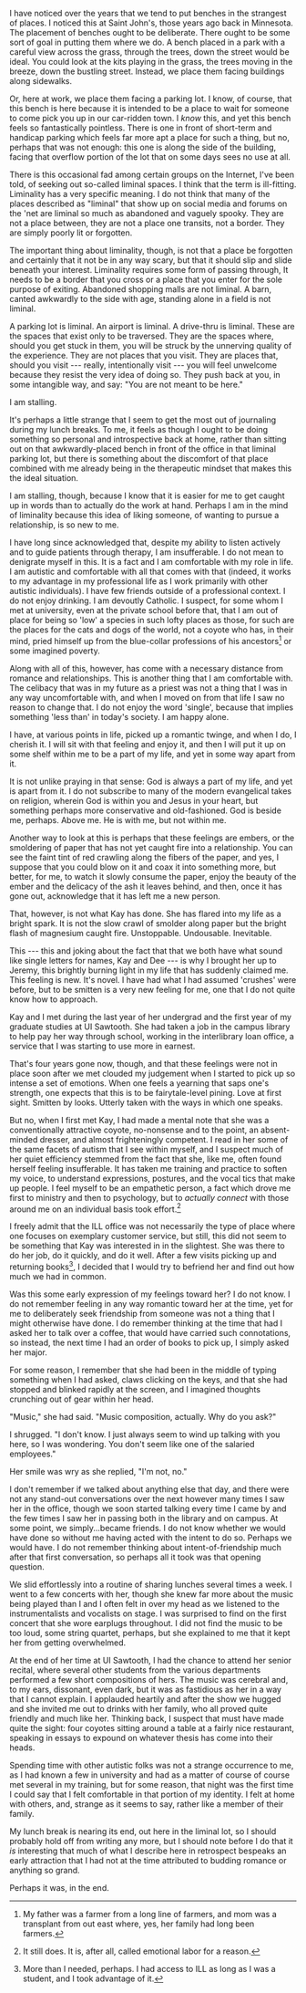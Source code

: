 ---
---

I have noticed over the years that we tend to put benches in the strangest of places. I noticed this at Saint John's, those years ago back in Minnesota. The placement of benches ought to be deliberate. There ought to be some sort of goal in putting them where we do. A bench placed in a park with a careful view across the grass, through the trees, down the street would be ideal. You could look at the kits playing in the grass, the trees moving in the breeze, down the bustling street. Instead, we place them facing buildings along sidewalks.

Or, here at work, we place them facing a parking lot. I know, of course, that this bench is here because it is intended to be a place to wait for someone to come pick you up in our car-ridden town. I *know* this, and yet this bench feels so fantastically pointless. There is one in front of short-term and handicap parking which feels far more apt a place for such a thing, but no, perhaps that was not enough: this one is along the side of the building, facing that overflow portion of the lot that on some days sees no use at all.

There is this occasional fad among certain groups on the Internet, I've been told, of seeking out so-called liminal spaces. I think that the term is ill-fitting. Liminality has a very specific meaning. I do not think that many of the places described as "liminal" that show up on social media and forums on the 'net are liminal so much as abandoned and vaguely spooky. They are not a place between, they are not a place one transits, not a border. They are simply poorly lit or forgotten.

The important thing about liminality, though, is not that a place be forgotten and certainly that it not be in any way scary, but that it should slip and slide beneath your interest. Liminality requires some form of passing through, It needs to be a border that you cross or a place that you enter for the sole purpose of exiting. Abandoned shopping malls are not liminal. A barn, canted awkwardly to the side with age, standing alone in a field is not liminal.

A parking lot is liminal. An airport is liminal. A drive-thru is liminal. These are the spaces that exist only to be traversed. They are the spaces where, should you get stuck in them, you will be struck by the unnerving quality of the experience. They are not places that you visit. They are places that, should you visit --- really, intentionally visit --- you will feel unwelcome because they resist the very idea of doing so. They push back at you, in some intangible way, and say: "You are not meant to be here."

I am stalling.

It's perhaps a little strange that I seem to get the most out of journaling during my lunch breaks. To me, it feels as though I ought to be doing something so personal and introspective back at home, rather than sitting out on that awkwardly-placed bench in front of the office in that liminal parking lot, but there is something about the discomfort of that place combined with me already being in the therapeutic mindset that makes this the ideal situation.

I am stalling, though, because I know that it is easier for me to get caught up in words than to actually do the work at hand. Perhaps I am in the mind of liminality because this idea of liking someone, of wanting to pursue a relationship, is so new to me.

I have long since acknowledged that, despite my ability to listen actively and to guide patients through therapy, I am insufferable. I do not mean to denigrate myself in this. It is a fact and I am comfortable with my role in life. I am autistic and comfortable with all that comes with that (indeed, it works to my advantage in my professional life as I work primarily with other autistic individuals). I have few friends outside of a professional context. I do not enjoy drinking. I am devoutly Catholic. I suspect, for some whom I met at university, even at the private school before that, that I am out of place for being so 'low' a species in such lofty places as those, for such are the places for the cats and dogs of the world, not a coyote who has, in their mind, pried himself up from the blue-collar professions of his ancestors[^ancestors] or some imagined poverty.

Along with all of this, however, has come with a necessary distance from romance and relationships. This is another thing that I am comfortable with. The celibacy that was in my future as a priest was not a thing that I was in any way uncomfortable with, and when I moved on from that life I saw no reason to change that. I do not enjoy the word 'single', because that implies something 'less than' in today's society. I am happy alone.

I have, at various points in life, picked up a romantic twinge, and when I do, I cherish it. I will sit with that feeling and enjoy it, and then I will put it up on some shelf within me to be a part of my life, and yet in some way apart from it.

It is not unlike praying in that sense: God is always a part of my life, and yet is apart from it. I do not subscribe to many of the modern evangelical takes on religion, wherein God is within you and Jesus in your heart, but something perhaps more conservative and old-fashioned. God is beside me, perhaps. Above me. He is with me, but not within me.

Another way to look at this is perhaps that these feelings are embers, or the smoldering of paper that has not yet caught fire into a relationship. You can see the faint tint of red crawling along the fibers of the paper, and yes, I suppose that you could blow on it and coax it into something more, but better, for me, to watch it slowly consume the paper, enjoy the beauty of the ember and the delicacy of the ash it leaves behind, and then, once it has gone out, acknowledge that it has left me a new person.

That, however, is not what Kay has done. She has flared into my life as a bright spark. It is not the slow crawl of smolder along paper but the bright flash of magnesium caught fire. Unstoppable. Undousable. Inevitable.

This --- this and joking about the fact that that we both have what sound like single letters for names, Kay and Dee --- is why I brought her up to Jeremy, this brightly burning light in my life that has suddenly claimed me. This feeling is new. It's novel. I have had what I had assumed 'crushes' were before, but to be smitten is a very new feeling for me, one that I do not quite know how to approach.

Kay and I met during the last year of her undergrad and the first year of my graduate studies at UI Sawtooth. She had taken a job in the campus library to help pay her way through school, working in the interlibrary loan office, a service that I was starting to use more in earnest.

That's four years gone now, though, and that these feelings were not in place soon after we met clouded my judgement when I started to pick up so intense a set of emotions. When one feels a yearning that saps one's strength, one expects that this is to be fairytale-level pining. Love at first sight. Smitten by looks. Utterly taken with the ways in which one speaks.

But no, when I first met Kay, I had made a mental note that she was a conventionally attractive coyote, no-nonsense and to the point, an absent-minded dresser, and almost frighteningly competent. I read in her some of the same facets of autism that I see within myself, and I suspect much of her quiet efficiency stemmed from the fact that she, like me, often found herself feeling insufferable. It has taken me training and practice to soften my voice, to understand expressions, postures, and the vocal tics that make up people. I feel myself to be an empathetic person, a fact which drove me first to ministry and then to psychology, but to *actually connect* with those around me on an individual basis took effort.[^maskingeffort]

I freely admit that the ILL office was not necessarily the type of place where one focuses on exemplary customer service, but still, this did not seem to be something that Kay was interested in in the slightest. She was there to do her job, do it quickly, and do it well. After a few visits picking up and returning books[^books], I decided that I would try to befriend her and find out how much we had in common.

Was this some early expression of my feelings toward her? I do not know. I do not remember feeling in any way romantic toward her at the time, yet for me to deliberately seek friendship from someone was not a thing that I might otherwise have done. I do remember thinking at the time that had I asked her to talk over a coffee, that would have carried such connotations, so instead, the next time I had an order of books to pick up, I simply asked her major.

For some reason, I remember that she had been in the middle of typing something when I had asked, claws clicking on the keys, and that she had stopped and blinked rapidly at the screen, and I imagined thoughts crunching out of gear within her head.

"Music," she had said. "Music composition, actually. Why do you ask?"

I shrugged. "I don't know. I just always seem to wind up talking with you here, so I was wondering. You don't seem like one of the salaried employees."

Her smile was wry as she replied, "I'm not, no."

I don't remember if we talked about anything else that day, and there were not any stand-out conversations over the next however many times I saw her in the office, though we soon started talking every time I came by and the few times I saw her in passing both in the library and on campus. At some point, we simply...became friends. I do not know whether we would have done so without me having acted with the intent to do so. Perhaps we would have. I do not remember thinking about intent-of-friendship much after that first conversation, so perhaps all it took was that opening question.

We slid effortlessly into a routine of sharing lunches several times a week. I went to a few concerts with her, though she knew far more about the music being played than I and I often felt in over my head as we listened to the instrumentalists and vocalists on stage. I was surprised to find on the first concert that she wore earplugs throughout. I did not find the music to be too loud, some string quartet, perhaps, but she explained to me that it kept her from getting overwhelmed.

At the end of her time at UI Sawtooth, I had the chance to attend her senior recital, where several other students from the various departments performed a few short compositions of hers. The music was cerebral and, to my ears, dissonant, even dark, but it was as fastidious as her in a way that I cannot explain. I applauded heartily and after the show we hugged and she invited me out to drinks with her family, who all proved quite friendly and much like her. Thinking back, I suspect that must have made quite the sight: four coyotes sitting around a table at a fairly nice restaurant, speaking in essays to expound on whatever thesis has come into their heads.

Spending time with other autistic folks was not a strange occurrence to me, as I had known a few in university and had as a matter of course of course met several in my training, but for some reason, that night was the first time I could say that I felt comfortable in that portion of my identity. I felt at home with others, and, strange as it seems to say, rather like a member of their family.

My lunch break is nearing its end, out here in the liminal lot, so I should probably hold off from writing any more, but I should note before I do that it *is* interesting that much of what I describe here in retrospect bespeaks an early attraction that I had not at the time attributed to budding romance or anything so grand. 

Perhaps it was, in the end.

[^books]: More than I needed, perhaps. I had access to ILL as long as I was a student, and I took advantage of it.

[^ancestors]: My father was a farmer from a long line of farmers, and mom was a transplant from out east where, yes, her family had long been farmers.

[^maskingeffort]: It still does. It is, after all, called emotional labor for a reason.
